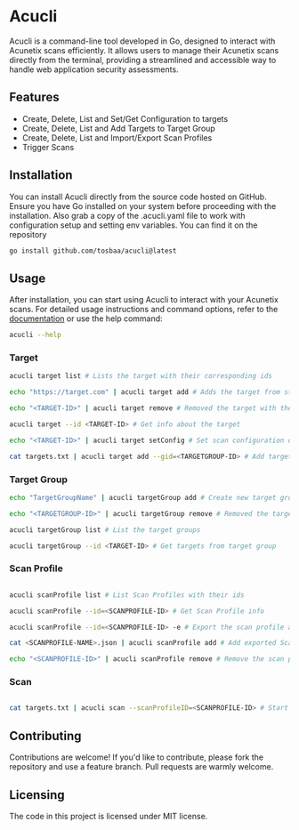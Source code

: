 # Acucli

Acucli is a command-line tool developed in Go, designed to interact with Acunetix scans efficiently. It allows users to manage their Acunetix scans directly from the terminal, providing a streamlined and accessible way to handle web application security assessments.

## Features

- Create, Delete, List and Set/Get Configuration to targets
- Create, Delete, List and Add Targets to Target Group
- Create, Delete, List and Import/Export Scan Profiles
- Trigger Scans

## Installation

You can install Acucli directly from the source code hosted on GitHub. Ensure you have Go installed on your system before proceeding with the installation. Also grab a copy of the .acucli.yaml file to work with configuration setup and setting env variables. You can find it on the repository

```bash
go install github.com/tosbaa/acucli@latest

```

## Usage

After installation, you can start using Acucli to interact with your Acunetix scans. For detailed usage instructions and command options, refer to the [documentation](https://github.com/tosbaa/acucli) or use the help command:

```bash
acucli --help
```

### Target

```bash
acucli target list # Lists the target with their corresponding ids

echo "https://target.com" | acucli target add # Adds the target from stdin

echo "<TARGET-ID>" | acucli target remove # Removed the target with the given id

acucli target --id <TARGET-ID> # Get info about the target

echo "<TARGET-ID>" | acucli target setConfig # Set scan configuration defined on the .acucli.yaml file

cat targets.txt | acucli target add --gid=<TARGETGROUP-ID> # Add targets to a target group with given id
```

### Target Group

```bash
echo "TargetGroupName" | acucli targetGroup add # Create new target group

echo "<TARGETGROUP-ID>" | acucli targetGroup remove # Removed the target group with the given id

acucli targetGroup list # List the target groups

acucli targetGroup --id <TARGET-ID> # Get targets from target group

```
### Scan Profile

```bash

acucli scanProfile list # List Scan Profiles with their ids

acucli scanProfile --id=<SCANPROFILE-ID> # Get Scan Profile info

acucli scanProfile --id=<SCANPROFILE-ID> -e # Export the scan profile as json. It will write the json with the scan profile name with its current name

cat <SCANPROFILE-NAME>.json | acucli scanProfile add # Add exported Scan Profile

echo "<SCANPROFILE-ID>" | acucli scanProfile remove # Remove the scan profile by its id

```
### Scan

```bash

cat targets.txt | acucli scan --scanProfileID=<SCANPROFILE-ID> # Start scan for the target ids with given Scan Profile ID

```


## Contributing

Contributions are welcome! If you'd like to contribute, please fork the repository and use a feature branch. Pull requests are warmly welcome.


## Licensing

The code in this project is licensed under MIT license.
